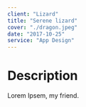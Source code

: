 ```yaml
---
client: "Lizard"
title: "Serene lizard"
cover: "./dragon.jpeg"
date: "2017-10-25"
service: "App Design"
---
```

# Description

Lorem Ipsem, my friend.
